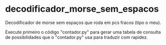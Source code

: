 # decodificador_morse_sem_espacos
Decodificador de morse sem espaços que roda em pcs fracos (tipo o meu).

Execute primeiro o código "contador.py" para gerar uma tabela de consulta de possibilidades que o "contador.py" usa para traduzir com rapidez.
